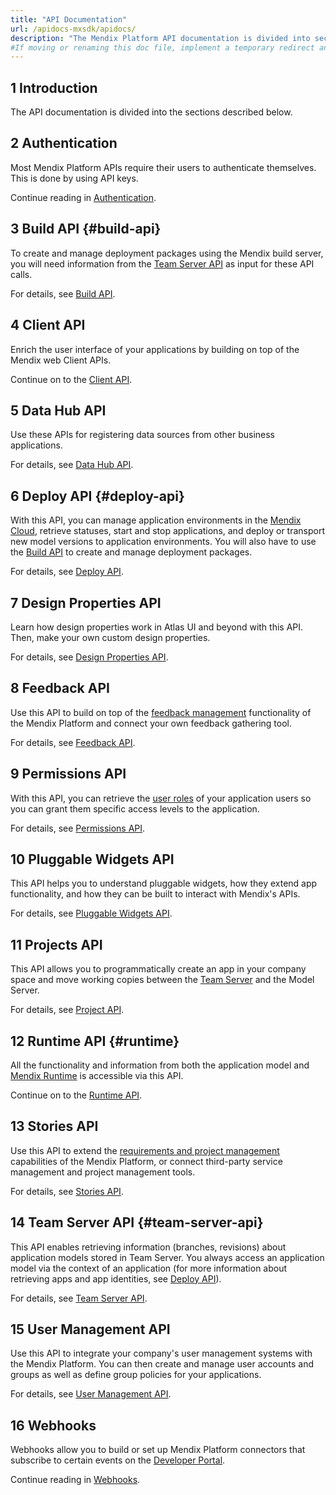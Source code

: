 ```yaml
---
title: "API Documentation"
url: /apidocs-mxsdk/apidocs/
description: "The Mendix Platform API documentation is divided into sections such as Runtime, Client, Feedback, and Deploy."
#If moving or renaming this doc file, implement a temporary redirect and let the respective team know they should update the URL in the product. See Mapping to Products for more details.
---
```


## 1 Introduction

The API documentation is divided into the sections described below.

## 2 Authentication

Most Mendix Platform APIs require their users to authenticate themselves. This is done by using API keys.

Continue reading in [Authentication](/apidocs-mxsdk/apidocs/authentication/).

## 3 Build API {#build-api}

To create and manage deployment packages using the Mendix build server, you will need information from the [Team Server API](#team-server-api) as input for these API calls.

For details, see [Build API](/apidocs-mxsdk/apidocs/build-api/).

## 4 Client API

Enrich the user interface of your applications by building on top of the Mendix web Client APIs.

Continue on to the [Client API](/apidocs-mxsdk/apidocs/client-api/).

## 5 Data Hub API

Use these APIs for registering data sources from other business applications.

For details, see [Data Hub API](/apidocs-mxsdk/apidocs/data-hub-apis/).

## 6 Deploy API {#deploy-api}

With this API, you can manage application environments in the [Mendix Cloud](/developerportal/deploy/mendix-cloud-deploy/), retrieve statuses, start and stop applications, and deploy or transport new model versions to application environments. You will also have to use the [Build API](#build-api) to create and manage deployment packages.

For details, see [Deploy API](/apidocs-mxsdk/apidocs/deploy-api/).

## 7 Design Properties API

Learn how design properties work in Atlas UI and beyond with this API. Then, make your own custom design properties.

For details, see [Design Properties API](/apidocs-mxsdk/apidocs/design-properties/).

## 8 Feedback API

Use this API to build on top of the [feedback management](/developerportal/collaborate/feedback/) functionality of the Mendix Platform and connect your own feedback gathering tool.

For details, see [Feedback API](/apidocs-mxsdk/apidocs/feedback-api/).

## 9 Permissions API

With this API, you can retrieve the [user roles](/refguide/user-roles/) of your application users so you can grant them specific access levels to the application.

For details, see [Permissions API](/apidocs-mxsdk/apidocs/permissions-api/).

## 10 Pluggable Widgets API

This API helps you to understand pluggable widgets, how they extend app functionality, and how they can be built to interact with Mendix's APIs.

For details, see [Pluggable Widgets API](/apidocs-mxsdk/apidocs/pluggable-widgets/).

## 11 Projects API

This API allows you to programmatically create an app in your company space and move working copies between the [Team Server](/developerportal/collaborate/team-server/) and the Model Server.

For details, see [Project API](/apidocs-mxsdk/apidocs/projects-api/).

## 12 Runtime API {#runtime}

All the functionality and information from both the application model and [Mendix Runtime](/refguide/runtime/) is accessible via this API.

Continue on to the [Runtime API](/apidocs-mxsdk/apidocs/runtime-api/).

## 13 Stories API

Use this API to extend the [requirements and project management](/developerportal/collaborate/stories/) capabilities of the Mendix Platform, or connect third-party service management and project management tools.

For details, see [Stories API](/apidocs-mxsdk/apidocs/stories-api/).

## 14 Team Server API {#team-server-api}

This API enables retrieving information (branches, revisions) about application models stored in Team Server. You always access an application model via the context of an application (for more information about retrieving apps and app identities, see [Deploy API](#deploy-api)).

For details, see [Team Server API](/apidocs-mxsdk/apidocs/team-server-api/).

## 15 User Management API

Use this API to integrate your company's user management systems with the Mendix Platform. You can then create and manage user accounts and groups as well as define group policies for your applications.

For details, see [User Management API](/apidocs-mxsdk/apidocs/user-management-api/).

## 16 Webhooks

Webhooks allow you to build or set up Mendix Platform connectors that subscribe to certain events on the [Developer Portal](/developerportal/).

Continue reading in [Webhooks](/apidocs-mxsdk/apidocs/webhooks-sprints/).
